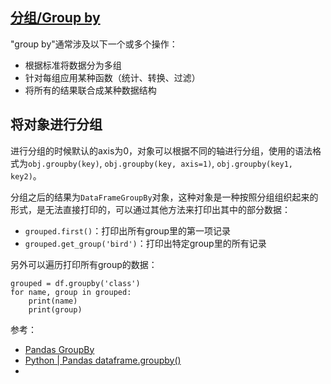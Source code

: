 ## [分组/Group by](https://pandas.pydata.org/pandas-docs/stable/user_guide/groupby.html)

"group by"通常涉及以下一个或多个操作：

- 根据标准将数据分为多组
- 针对每组应用某种函数（统计、转换、过滤）
- 将所有的结果联合成某种数据结构

## 将对象进行分组

进行分组的时候默认的axis为0，对象可以根据不同的轴进行分组，使用的语法格式为`obj.groupby(key)`, `obj.groupby(key, axis=1)`, `obj.groupby(key1, key2)`。

分组之后的结果为`DataFrameGroupBy`对象，这种对象是一种按照分组组织起来的形式，是无法直接打印的，可以通过其他方法来打印出其中的部分数据：

- `grouped.first()`：打印出所有group里的第一项记录
- `grouped.get_group('bird')`：打印出特定group里的所有记录

另外可以遍历打印所有group的数据：

```
grouped = df.groupby('class')
for name, group in grouped:
    print(name)
    print(group)
```

参考：

- [Pandas GroupBy](https://www.geeksforgeeks.org/pandas-groupby/)
- [Python | Pandas dataframe.groupby()](https://www.geeksforgeeks.org/python-pandas-dataframe-groupby/)
- [](https://zhuanlan.zhihu.com/p/101284491)
